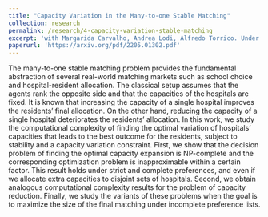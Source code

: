 ```yaml
---
title: "Capacity Variation in the Many-to-one Stable Matching"
collection: research
permalink: /research/4-capacity-variation-stable-matching
excerpt: 'with Margarida Carvalho, Andrea Lodi, Alfredo Torrico. Under review.'
paperurl: 'https://arxiv.org/pdf/2205.01302.pdf'
---
```


The many-to-one stable matching problem provides the fundamental abstraction of several real-world matching markets such as school choice and hospital-resident allocation. The classical setup assumes that the agents rank the opposite side and that the capacities of the hospitals are fixed. It is known that increasing the capacity of a single hospital improves the residents’ final allocation. On the other hand, reducing the capacity of a single hospital deteriorates the residents’ allocation. In this work, we study the computational complexity of finding the optimal variation of hospitals’ capacities that leads to the best outcome for the residents, subject to stability and a capacity variation constraint. First, we show that the decision problem of finding the optimal capacity expansion is NP-complete and the corresponding optimization problem is inapproximable within a certain factor. This result holds under strict and complete preferences, and even if we allocate extra capacities to disjoint sets of hospitals. Second, we obtain analogous computational complexity results for the problem of capacity reduction. Finally, we study the variants of these problems when the goal is to maximize the size of the final matching under incomplete preference lists.
